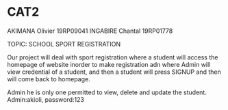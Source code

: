 # CAT2
AKIMANA Olivier 19RP09041
INGABIRE Chantal 19RP01778


TOPIC: SCHOOL SPORT REGISTRATION

Our project will deal with sport registration where a student will access the homepage of website inorder to make registration adn where Admin will view credential of a student,
and then a student will press SIGNUP and then will come back to homepage.

Admin he is only one permitted to view, delete and update the student. Admin:akioli, password:123 
